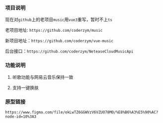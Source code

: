 ### 项目说明

现在对`github`上的老项目`music`用`vue3`重写，暂时不上`ts`

老项目地址: `https://github.com/coderzym/music`

新项目地址：`https://github.com/coderzym/vue-music`

后台接口：`https://github.com/coderzym/NeteaseCloudMusicApi`

### 功能说明

1. 听歌功能与网易云音乐保持一致

2. 支持一键换肤

### 原型链接

`https://www.figma.com/file/okLwTZ6GGWVzV6VZUO78MO/%E8%B6%A3%E5%90%AC?node-id=10%3A3`